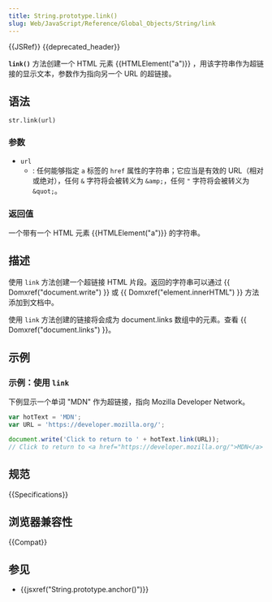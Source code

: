 ```yaml
---
title: String.prototype.link()
slug: Web/JavaScript/Reference/Global_Objects/String/link
---
```


{{JSRef}} {{deprecated_header}}

**`link()`** 方法创建一个 HTML 元素 {{HTMLElement("a")}} ，用该字符串作为超链接的显示文本，参数作为指向另一个 URL 的超链接。

## 语法

```plain
str.link(url)
```

### 参数

- `url`
  - : 任何能够指定 `a` 标签的 `href` 属性的字符串；它应当是有效的 URL（相对或绝对），任何 `&` 字符将会被转义为 `&amp;`，任何 `"` 字符将会被转义为 `&quot;`。

### 返回值

一个带有一个 HTML 元素 {{HTMLElement("a")}} 的字符串。

## 描述

使用 `link` 方法创建一个超链接 HTML 片段。返回的字符串可以通过 {{ Domxref("document.write") }} 或 {{ Domxref("element.innerHTML") }} 方法添加到文档中。

使用 `link` 方法创建的链接将会成为 document.links 数组中的元素。查看 {{ Domxref("document.links") }}。

## 示例

### 示例：使用 `link`

下例显示一个单词 "MDN" 作为超链接，指向 Mozilla Developer Network。

```js
var hotText = 'MDN';
var URL = 'https://developer.mozilla.org/';

document.write('Click to return to ' + hotText.link(URL));
// Click to return to <a href="https://developer.mozilla.org/">MDN</a>
```

## 规范

{{Specifications}}

## 浏览器兼容性

{{Compat}}

## 参见

- {{jsxref("String.prototype.anchor()")}}
